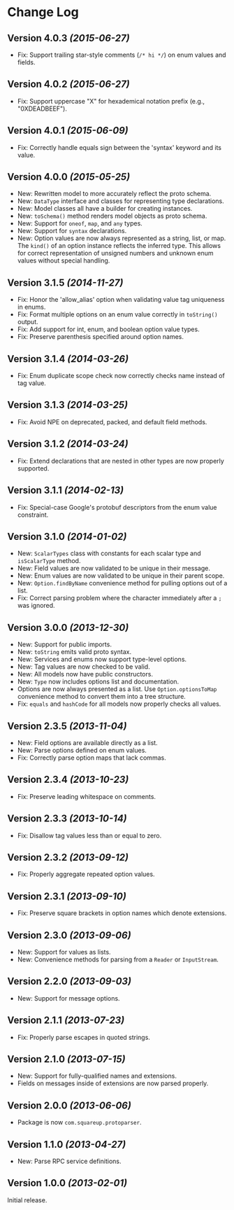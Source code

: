 Change Log
==========

Version 4.0.3 *(2015-06-27)*
----------------------------

 * Fix: Support trailing star-style comments (`/* hi */`) on enum values and fields.


Version 4.0.2 *(2015-06-27)*
----------------------------

 * Fix: Support uppercase "X" for hexademical notation prefix (e.g., "0XDEADBEEF").


Version 4.0.1 *(2015-06-09)*
----------------------------

 * Fix: Correctly handle equals sign between the 'syntax' keyword and its value.


Version 4.0.0 *(2015-05-25)*
----------------------------

 * New: Rewritten model to more accurately reflect the proto schema.
 * New: `DataType` interface and classes for representing type declarations.
 * New: Model classes all have a builder for creating instances.
 * New: `toSchema()` method renders model objects as proto schema.
 * New: Support for `oneof`, `map`, and `any` types.
 * New: Support for `syntax` declarations.
 * New: Option values are now always represented as a string, list, or map. The `kind()` of an
   option instance reflects the inferred type. This allows for correct representation of unsigned
   numbers and unknown enum values without special handling.


Version 3.1.5 *(2014-11-27)*
----------------------------

 * Fix: Honor the 'allow_alias' option when validating value tag uniqueness in enums.
 * Fix: Format multiple options on an enum value correctly in `toString()` output.
 * Fix: Add support for int, enum, and boolean option value types.
 * Fix: Preserve parenthesis specified around option names.


Version 3.1.4 *(2014-03-26)*
----------------------------

 * Fix: Enum duplicate scope check now correctly checks name instead of tag value.


Version 3.1.3 *(2014-03-25)*
----------------------------

 * Fix: Avoid NPE on deprecated, packed, and default field methods.


Version 3.1.2 *(2014-03-24)*
----------------------------

 * Fix: Extend declarations that are nested in other types are now properly supported.


Version 3.1.1 *(2014-02-13)*
----------------------------

 * Fix: Special-case Google's protobuf descriptors from the enum value constraint.


Version 3.1.0 *(2014-01-02)*
----------------------------

 * New: `ScalarTypes` class with constants for each scalar type and `isScalarType` method.
 * New: Field values are now validated to be unique in their message.
 * New: Enum values are now validated to be unique in their parent scope.
 * New: `Option.findByName` convenience method for pulling options out of a list.
 * Fix: Correct parsing problem where the character immediately after a `;` was ignored.


Version 3.0.0 *(2013-12-30)*
----------------------------

 * New: Support for public imports.
 * New: `toString` emits valid proto syntax.
 * New: Services and enums now support type-level options.
 * New: Tag values are now checked to be valid.
 * New: All models now have public constructors.
 * New: `Type` now includes options list and documentation.
 * Options are now always presented as a list. Use `Option.optionsToMap` convenience method to
   convert them into a tree structure.
 * Fix: `equals` and `hashCode` for all models now properly checks all values.


Version 2.3.5 *(2013-11-04)*
----------------------------

 * New: Field options are available directly as a list.
 * New: Parse options defined on enum values.
 * Fix: Correctly parse option maps that lack commas.


Version 2.3.4 *(2013-10-23)*
----------------------------

 * Fix: Preserve leading whitespace on comments.


Version 2.3.3 *(2013-10-14)*
----------------------------

 * Fix: Disallow tag values less than or equal to zero.


Version 2.3.2 *(2013-09-12)*
----------------------------

 * Fix: Properly aggregate repeated option values.


Version 2.3.1 *(2013-09-10)*
----------------------------

 * Fix: Preserve square brackets in option names which denote extensions.


Version 2.3.0 *(2013-09-06)*
----------------------------

 * New: Support for values as lists.
 * New: Convenience methods for parsing from a `Reader` or `InputStream`.


Version 2.2.0 *(2013-09-03)*
----------------------------

 * New: Support for message options.


Version 2.1.1 *(2013-07-23)*
----------------------------

 * Fix: Properly parse escapes in quoted strings.


Version 2.1.0 *(2013-07-15)*
----------------------------

 * New: Support for fully-qualified names and extensions.
 * Fields on messages inside of extensions are now parsed properly.


Version 2.0.0 *(2013-06-06)*
----------------------------

 * Package is now `com.squareup.protoparser`.


Version 1.1.0 *(2013-04-27)*
----------------------------

 * New: Parse RPC service definitions.


Version 1.0.0 *(2013-02-01)*
----------------------------

Initial release.
